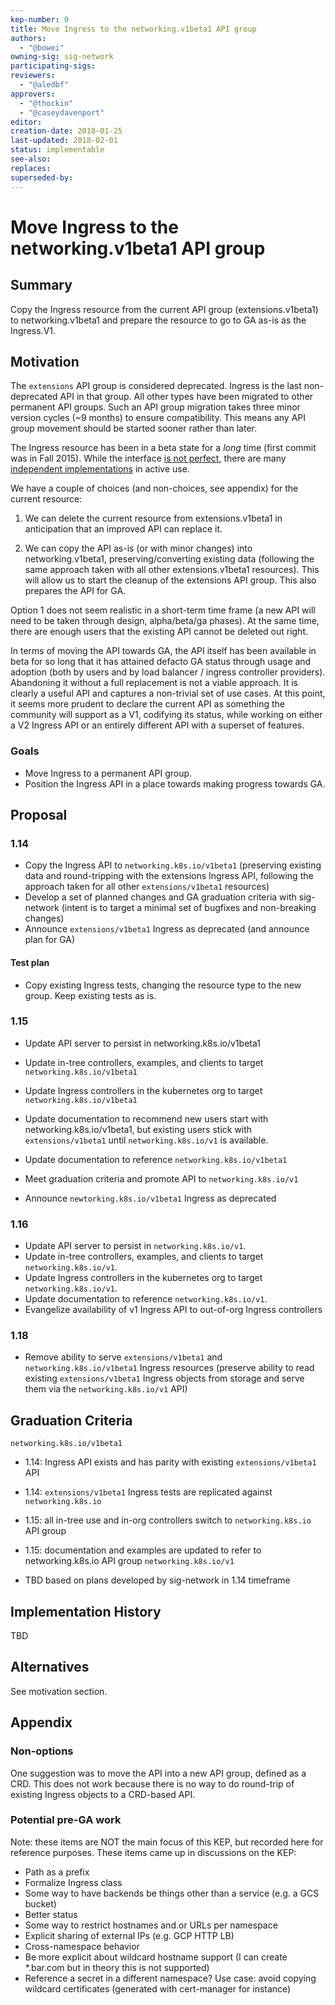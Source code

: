 ```yaml
---
kep-number: 0
title: Move Ingress to the networking.v1beta1 API group
authors:
  - "@bowei"
owning-sig: sig-network
participating-sigs:
reviewers:
  - "@aledbf"
approvers:
  - "@thockin"
  - "@caseydavenport"
editor:
creation-date: 2018-01-25
last-updated: 2018-02-01
status: implementable
see-also:
replaces:
superseded-by:
---
```


# Move Ingress to the networking.v1beta1 API group

## Summary

Copy the Ingress resource from the current API group (extensions.v1beta1) to
networking.v1beta1 and prepare the resource to go to GA as-is as the Ingress.V1.

## Motivation

The `extensions` API group is considered deprecated.  Ingress is the last
non-deprecated API in that group.  All other types have been migrated to other
permanent API groups.  Such an API group migration takes three minor version
cycles (~9 months) to ensure compatibility. This means any API group movement
should be started sooner rather than later.

The Ingress resource has been in a beta state for a *long* time (first commit
was in Fall 2015). While the interface [is not perfect][survey], there are many
[independent implementations][impls] in active use.

[survey]: https://github.com/bowei/k8s-ingress-survey-2018
[impls]: https://kubernetes.io/docs/concepts/services-networking/ingress/#ingress-controllers

We have a couple of choices (and non-choices, see appendix) for the current
resource:

1.  We can delete the current resource from extensions.v1beta1 in anticipation
    that an improved API can replace it.

1.  We can copy the API as-is (or with minor changes) into networking.v1beta1,
    preserving/converting existing data (following the same approach taken with
    all other extensions.v1beta1 resources). This will allow us to start the
    cleanup of the extensions API group. This also prepares the API for GA.

Option 1 does not seem realistic in a short-term time frame (a new API will need
to be taken through design, alpha/beta/ga phases). At the same time, there are
enough users that the existing API cannot be deleted out right.

In terms of moving the API towards GA, the API itself has been available in beta
for so long that it has attained defacto GA status through usage and adoption
(both by users and by load balancer / ingress controller providers). Abandoning
it without a full replacement is not a viable approach.  It is clearly a useful
API and captures a non-trivial set of use cases.  At this point, it seems more
prudent to declare the current API as something the community will support as a
V1, codifying its status, while working on either a V2 Ingress API or an
entirely different API with a superset of features.

### Goals

* Move Ingress to a permanent API group.
* Position the Ingress API in a place towards making progress towards GA.

## Proposal

### 1.14

* Copy the Ingress API to `networking.k8s.io/v1beta1` (preserving existing data
  and round-tripping with the extensions Ingress API, following the approach
  taken for all other `extensions/v1beta1` resources)
* Develop a set of planned changes and GA graduation criteria with sig-network
  (intent is to target a minimal set of bugfixes and non-breaking changes)
* Announce `extensions/v1beta1` Ingress as deprecated (and announce plan for GA)

#### Test plan

* Copy existing Ingress tests, changing the resource type to the new group. Keep
  existing tests as is.

### 1.15

* Update API server to persist in networking.k8s.io/v1beta1
* Update in-tree controllers, examples, and clients to target
  `networking.k8s.io/v1beta1`
* Update Ingress controllers in the kubernetes org to target
  `networking.k8s.io/v1beta1`
* Update documentation to recommend new users start with
  networking.k8s.io/v1beta1, but existing users stick with `extensions/v1beta1`
  until `networking.k8s.io/v1` is available.

* Update documentation to reference `networking.k8s.io/v1beta1`
* Meet graduation criteria and promote API to `networking.k8s.io/v1`
* Announce `newtorking.k8s.io/v1beta1` Ingress as deprecated

### 1.16

* Update API server to persist in `networking.k8s.io/v1`.
* Update in-tree controllers, examples, and clients to target
  `networking.k8s.io/v1`.
* Update Ingress controllers in the kubernetes org to target
  `networking.k8s.io/v1`.
* Update documentation to reference `networking.k8s.io/v1`.
* Evangelize availability of v1 Ingress API to out-of-org Ingress controllers

### 1.18

* Remove ability to serve `extensions/v1beta1` and `networking.k8s.io/v1beta1`
  Ingress resources (preserve ability to read existing `extensions/v1beta1`
  Ingress objects from storage and serve them via the `networking.k8s.io/v1`
  API)

## Graduation Criteria

`networking.k8s.io/v1beta1`

* 1.14: Ingress API exists and has parity with existing `extensions/v1beta1` API
* 1.14: `extensions/v1beta1` Ingress tests are replicated against
  `networking.k8s.io`
* 1.15: all in-tree use and in-org controllers switch to `networking.k8s.io` API
  group
* 1.15: documentation and examples are updated to refer to networking.k8s.io
  API group `networking.k8s.io/v1`

* TBD based on plans developed by sig-network in 1.14 timeframe

## Implementation History

TBD

## Alternatives

See motivation section.

## Appendix

### Non-options

One suggestion was to move the API into a new API group, defined as a CRD.  This
does not work because there is no way to do round-trip of existing Ingress
objects to a CRD-based API.


### Potential pre-GA work

Note: these items are NOT the main focus of this KEP, but recorded here for
reference purposes. These items came up in discussions on the KEP:

* Path as a prefix
* Formalize Ingress class
* Some way to have backends be things other than a service (e.g. a GCS bucket)
* Better status
* Some way to restrict hostnames and.or URLs per namespace
* Explicit sharing of external IPs (e.g. GCP HTTP LB)
* Cross-namespace behavior
* Be more explicit about wildcard hostname support (I can create *.bar.com but
  in theory this is not supported)
* Reference a secret in a different namespace?  Use case: avoid copying wildcard
  certificates (generated with cert-manager for instance)
